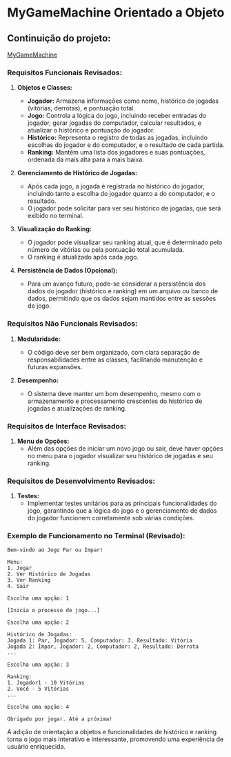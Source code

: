 # MyGameMachine Orientado a Objeto

## Continuição do projeto:
[MyGameMachine]('https://github.com/leandroCodeDev/MyGameMachine')


### Requisitos Funcionais Revisados:

1. **Objetos e Classes:**
    - **Jogador:** Armazena informações como nome, histórico de jogadas (vitórias, derrotas), e pontuação total.
    - **Jogo:** Controla a lógica do jogo, incluindo receber entradas do jogador, gerar jogadas do computador, calcular resultados, e atualizar o histórico e pontuação do jogador.
    - **Histórico:** Representa o registro de todas as jogadas, incluindo escolhas do jogador e do computador, e o resultado de cada partida.
    - **Ranking:** Mantém uma lista dos jogadores e suas pontuações, ordenada da mais alta para a mais baixa.

2. **Gerenciamento de Histórico de Jogadas:**
    - Após cada jogo, a jogada é registrada no histórico do jogador, incluindo tanto a escolha do jogador quanto a do computador, e o resultado.
    - O jogador pode solicitar para ver seu histórico de jogadas, que será exibido no terminal.

3. **Visualização do Ranking:**
    - O jogador pode visualizar seu ranking atual, que é determinado pelo número de vitórias ou pela pontuação total acumulada.
    - O ranking é atualizado após cada jogo.

4. **Persistência de Dados (Opcional):**
    - Para um avanço futuro, pode-se considerar a persistência dos dados do jogador (histórico e ranking) em um arquivo ou banco de dados, permitindo que os dados sejam mantidos entre as sessões de jogo.

### Requisitos Não Funcionais Revisados:

1. **Modularidade:**
    - O código deve ser bem organizado, com clara separação de responsabilidades entre as classes, facilitando manutenção e futuras expansões.

2. **Desempenho:**
    - O sistema deve manter um bom desempenho, mesmo com o armazenamento e processamento crescentes do histórico de jogadas e atualizações de ranking.

### Requisitos de Interface Revisados:

1. **Menu de Opções:**
    - Além das opções de iniciar um novo jogo ou sair, deve haver opções no menu para o jogador visualizar seu histórico de jogadas e seu ranking.

### Requisitos de Desenvolvimento Revisados:

1. **Testes:**
    - Implementar testes unitários para as principais funcionalidades do jogo, garantindo que a lógica do jogo e o gerenciamento de dados do jogador funcionem corretamente sob várias condições.

### Exemplo de Funcionamento no Terminal (Revisado):

```plaintext
Bem-vindo ao Jogo Par ou Ímpar!

Menu:
1. Jogar
2. Ver Histórico de Jogadas
3. Ver Ranking
4. Sair

Escolha uma opção: 1

[Inicia o processo de jogo...]

Escolha uma opção: 2

Histórico de Jogadas:
Jogada 1: Par, Jogador: 5, Computador: 3, Resultado: Vitória
Jogada 2: Ímpar, Jogador: 2, Computador: 2, Resultado: Derrota
...

Escolha uma opção: 3

Ranking:
1. Jogador1 - 10 Vitórias
2. Você - 5 Vitórias
...

Escolha uma opção: 4

Obrigado por jogar. Até a próxima!
```

A adição de orientação a objetos e funcionalidades de histórico e ranking torna o jogo mais interativo e interessante, promovendo uma experiência de usuário enriquecida.